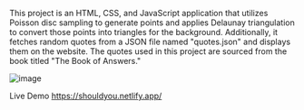 This project is an HTML, CSS, and JavaScript application that utilizes Poisson disc sampling to generate points and applies Delaunay triangulation to convert those points into triangles for the background. Additionally, it fetches random quotes from a JSON file named "quotes.json" and displays them on the website. The quotes used in this project are sourced from the book titled "The Book of Answers."

![image](https://github.com/Khawelad/The-Page-Of-Answers/assets/70460152/8149fb47-6851-4e32-a0f8-f1b555a83122)

Live Demo https://shouldyou.netlify.app/
